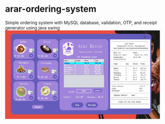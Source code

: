 # arar-ordering-system
Simple ordering system with MySQL database, validation, OTP, and receipt generator using java swing
![image alt](https://github.com/ralphreevencarandang/arar-ordering-system/blob/135f0f8d65416f6b42a83b5517d606e5d6c7693f/image/resto6.jpg)
